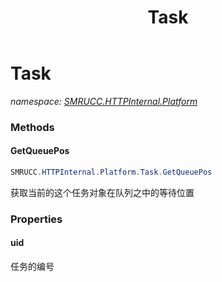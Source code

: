 ﻿---
title: Task
---

# Task
_namespace: [SMRUCC.HTTPInternal.Platform](N-SMRUCC.HTTPInternal.Platform.html)_





### Methods

#### GetQueuePos
```csharp
SMRUCC.HTTPInternal.Platform.Task.GetQueuePos
```
获取当前的这个任务对象在队列之中的等待位置


### Properties

#### uid
任务的编号
